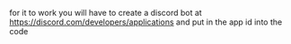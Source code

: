 for it to work you will have to create a  discord bot at https://discord.com/developers/applications and put in the app id into the code
